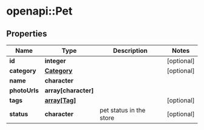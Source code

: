# openapi::Pet

## Properties
Name | Type | Description | Notes
------------ | ------------- | ------------- | -------------
**id** | **integer** |  | [optional] 
**category** | [**Category**](Category.md) |  | [optional] 
**name** | **character** |  | 
**photoUrls** | **array[character]** |  | 
**tags** | [**array[Tag]**](Tag.md) |  | [optional] 
**status** | **character** | pet status in the store | [optional] 


